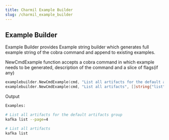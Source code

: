 ```yaml
---
title: Charmil Example Builder
slug: /charmil_example_builder
---
```


## Example Builder

Example Builder provides Example string builder which generates full example string of the cobra command and append to existing examples.

NewCmdExample function accepts a cobra command in which example needs to be generated, description of the command and a slice of flags(if any)

```go
examplebuilder.NewCmdExample(cmd, "List all artifacts for the default artifacts group", []string{"list --page=4"})
examplebuilder.NewCmdExample(cmd, "List all artifacts", []string{"list"})
```

Output

```bash
Examples:

# List all artifacts for the default artifacts group
kafka list --page=4

# List all artifacts
kafka list
```
